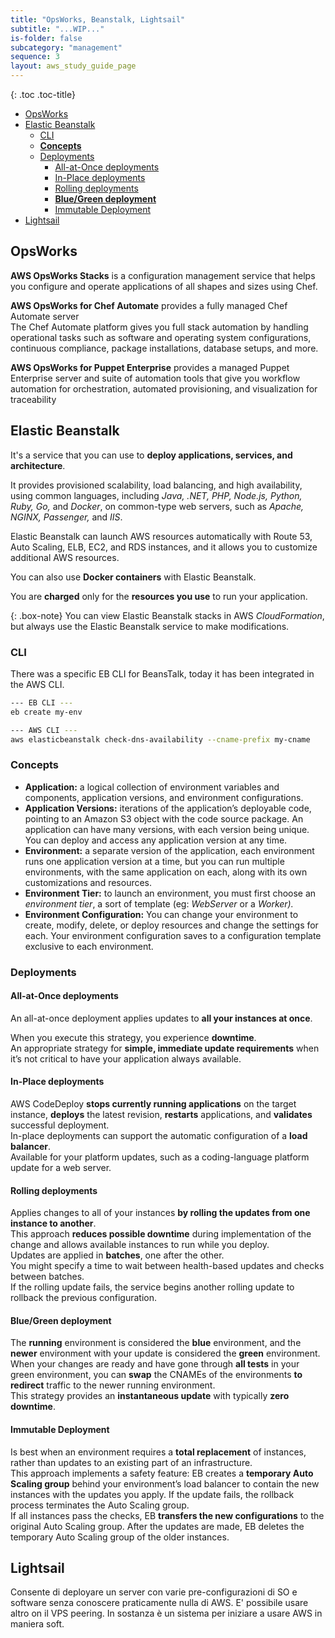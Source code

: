 ```yaml
---
title: "OpsWorks, Beanstalk, Lightsail"
subtitle: "...WIP..."
is-folder: false
subcategory: "management"
sequence: 3
layout: aws_study_guide_page
---
```


{: .toc .toc-title}
- [OpsWorks](#opsworks)
- [Elastic Beanstalk](#elastic-beanstalk)
  - [CLI](#cli)
  - [**Concepts**](#concepts)
  - [Deployments](#deployments)
    - [All-at-Once deployments](#all-at-once-deployments)
    - [ In-Place deployments](#-in-place-deployments)
    - [Rolling deployments ](#rolling-deployments-)
    - [**Blue/Green deployment**](#bluegreen-deployment)
    - [Immutable Deployment ](#immutable-deployment-)
- [Lightsail](#lightsail)


## OpsWorks

**AWS OpsWorks Stacks** is a configuration management service that helps you configure and operate applications of all shapes and sizes using Chef.

**AWS OpsWorks for Chef Automate** provides a fully managed Chef Automate server\
The Chef Automate platform gives you full stack automation by handling operational tasks such as software and operating system configurations, continuous compliance, package installations, database setups, and more.

**AWS OpsWorks for Puppet Enterprise** provides a managed Puppet Enterprise server and suite of automation tools that give you workflow automation for orchestration, automated provisioning, and visualization for traceability

## Elastic Beanstalk

It's a service that you can use to **deploy applications, services, and architecture**.

It provides provisioned scalability, load balancing, and high availability, using common languages, including _Java, .NET, PHP, Node.js, Python, Ruby, Go,_ and _Docker_, on common-type web servers, such as _Apache, NGINX, Passenger,_ and _IIS_.

Elastic Beanstalk can launch AWS resources automatically with Route 53, Auto Scaling, ELB, EC2, and RDS instances, and it allows you to customize additional AWS resources.

You can also use **Docker containers** with Elastic Beanstalk.

You are **charged** only for the **resources you use** to run your application.

{: .box-note}
You can view Elastic Beanstalk stacks in AWS _CloudFormation_, but always use the Elastic Beanstalk service to make modifications.

### CLI

There was a specific EB CLI for BeansTalk, today it has been integrated in the AWS CLI.

```bash
--- EB CLI ---
eb create my-env

--- AWS CLI ---
aws elasticbeanstalk check-dns-availability --cname-prefix my-cname
```

### **Concepts**

* **Application:** a logical collection of environment variables and components, application versions, and environment configurations.&#x20;
* **Application Versions:** iterations of the application’s deployable code, pointing to an Amazon S3 object with the code source package. An application can have many versions, with each version being unique. You can deploy and access any application version at any time.
* **Environment:** a separate version of the application, each environment runs one application version at a time, but you can run multiple environments, with the same application on each, along with its own customizations and resources.
* **Environment Tier:** to launch an environment, you must first choose an _environment tier_, a sort of template (eg: _WebServer_ or a _Worker)._
* **Environment Configuration:** You can change your environment to create, modify, delete, or deploy resources and change the settings for each. Your environment configuration saves to a configuration template exclusive to each environment.

### Deployments

#### All-at-Once deployments

An all-at-once deployment applies updates to **all your instances at once**.

When you execute this strategy, you experience **downtime**.\
An appropriate strategy for **simple, immediate update requirements** when it’s not critical to have your application always available.

#### &#x20;In-Place deployments

AWS CodeDeploy **stops currently running applications** on the target instance, **deploys** the latest revision, **restarts** applications, and **validates** successful deployment.\
In-place deployments can support the automatic configuration of a **load balancer**.\
Available for your platform updates, such as a coding-language platform update for a web server.

#### Rolling deployments&#x20;

Applies changes to all of your instances **by rolling the updates from one instance to another**.\
This approach **reduces possible downtime** during implementation of the change and allows available instances to run while you deploy.\
Updates are applied in **batches**, one after the other.\
You might specify a time to wait between health-based updates and checks between batches.\
If the rolling update fails, the service begins another rolling update to rollback the previous configuration.

#### **Blue/Green deployment**

The **running** environment is considered the **blue** environment, and the **newer** environment with your update is considered the **green** environment.\
When your changes are ready and have gone through **all tests** in your green environment, you can **swap** the CNAMEs of the environments **to redirect** traffic to the newer running environment.\
This strategy provides an **instantaneous update** with typically **zero downtime**.

#### Immutable Deployment&#x20;

Is best when an environment requires a **total replacement** of instances, rather than updates to an existing part of an infrastructure.\
This approach implements a safety feature: EB creates a **temporary Auto Scaling group** behind your environment’s load balancer to contain the new instances with the updates you apply. If the update fails, the rollback process terminates the Auto Scaling group.\
If all instances pass the checks, EB **transfers the new configurations** to the original Auto Scaling group. After the updates are made, EB deletes the temporary Auto Scaling group of the older instances.

## Lightsail

Consente di deployare un server con varie pre-configurazioni di SO e software senza conoscere praticamente nulla di AWS. E' possibile usare altro on il VPS peering. In sostanza è un sistema per iniziare a usare AWS in maniera soft.
